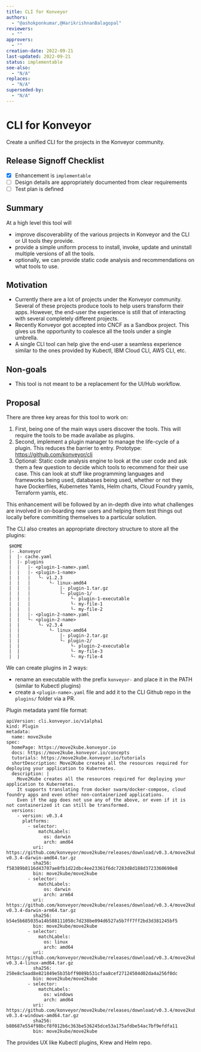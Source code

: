 ```yaml
---
title: CLI for Konveyor
authors:
  - "@ashokponkumar,@HarikrishnanBalagopal"
reviewers:
  - ""
approvers:
  - ""
creation-date: 2022-09-21
last-updated: 2022-09-21
status: implementable
see-also:
  - "N/A"
replaces:
  - "N/A"
superseded-by:
  - "N/A"
---
```


# CLI for Konveyor

Create a unified CLI for the projects in the Konveyor community.

## Release Signoff Checklist

- [x] Enhancement is `implementable`
- [ ] Design details are appropriately documented from clear requirements
- [ ] Test plan is defined

## Summary 

At a high level this tool will 
- improve discoverability of the various projects in Konveyor and the CLI or UI tools they provide.
- provide a simple uniform process to install, invoke, update and uninstall multiple versions of all the tools.
- optionally, we can provide static code analysis and recommendations on what tools to use.

## Motivation

- Currently there are a lot of projects under the Konveyor community. Several of these projects produce tools to help users transform their apps. However, the end-user the experience is still that of interacting with several completely different projects.
- Recently Konveyor got accepted into CNCF as a Sandbox project. This gives us the opportunity to coalesce all the tools under a single umbrella.
- A single CLI tool can help give the end-user a seamless experience similar to the ones provided by Kubectl, IBM Cloud CLI, AWS CLI, etc.

## Non-goals

- This tool is not meant to be a replacement for the UI/Hub workflow.

## Proposal

There are three key areas for this tool to work on:

1. First, being one of the main ways users discover the tools. This will require the tools to be made availabe as plugins.
2. Second, implement a plugin manager to manage the life-cycle of a plugin. This reduces the barrier to entry. Prototype: https://github.com/konveyor/cli
3. Optional: Static code analysis engine to look at the user code and ask them a few question to decide which tools to recommend for their use case. This can look at stuff like programming languages and frameworks being used, databases being used, whether or not they have Dockerfiles, Kubernetes Yamls, Helm charts, Cloud Foundry yamls, Terraform yamls, etc.


This enhancement will be followed by an in-depth dive into what challenges
are involved in on-boarding new users and helping them test things out locally
before committing themselves to a particular solution.


The CLI also creates an appropriate directory structure to store all the plugins:

```
 $HOME
 |- .konveyor
 |  |- cache.yaml
 |  |- plugins
 |  |   |- <plugin-1-name>.yaml
 |  |   |- <plugin-1-name>
 |  |   |   └- v1.2.3
 |  |   |       └- linux-amd64
 |  |   |           |- plugin-1.tar.gz
 |  |   |           └- plugin-1/
 |  |   |               └- plugin-1-executable
 |  |   |               └- my-file-1
 |  |   |               └- my-file-2
 |  |   |- <plugin-2-name>.yaml
 |  |   └- <plugin-2-name>
 |  |       └- v2.3.4
 |  |           └- linux-amd64
 |  |               |- plugin-2.tar.gz
 |  |               └- plugin-2/
 |  |                   └- plugin-2-executable
 |  |                   └- my-file-3
 |  |                   └- my-file-4
```

We can create plugins in 2 ways:

- rename an executable with the prefix `konveyor-` and place it in the PATH (similar to Kubectl plugins)
- create a `<plugin-name>.yaml` file and add it to the CLI Github repo in the `plugins/` folder via a PR.

Plugin metadata yaml file format:
```
apiVersion: cli.konveyor.io/v1alpha1
kind: Plugin
metadata:
  name: move2kube
spec:
  homePage: https://move2kube.konveyor.io
  docs: https://move2kube.konveyor.io/concepts
  tutorials: https://move2kube.konveyor.io/tutorials
  shortDescription: Move2Kube creates all the resources required for deploying your application to Kubernetes.
  description: |
    Move2Kube creates all the resources required for deploying your application to Kubernetes.
    It supports translating from docker swarm/docker-compose, cloud foundry apps and even other non-containerized applications.
    Even if the app does not use any of the above, or even if it is not containerized it can still be transformed.
  versions:
    - version: v0.3.4
      platforms:
        - selector:
            matchLabels:
              os: darwin
              arch: amd64
          uri: https://github.com/konveyor/move2kube/releases/download/v0.3.4/move2kube-v0.3.4-darwin-amd64.tar.gz
          sha256: f58389b8116d43707ae8fb1d22dbc4ee23361f6dc7283d8d188d3723360690e8
          bin: move2kube/move2kube
        - selector:
            matchLabels:
              os: darwin
              arch: arm64
          uri: https://github.com/konveyor/move2kube/releases/download/v0.3.4/move2kube-v0.3.4-darwin-arm64.tar.gz
          sha256: b54e5b685035a14b588111058c7d238be094d6527a5b7ff7ff2bd3d381245bf5
          bin: move2kube/move2kube
        - selector:
            matchLabels:
              os: linux
              arch: amd64
          uri: https://github.com/konveyor/move2kube/releases/download/v0.3.4/move2kube-v0.3.4-linux-amd64.tar.gz
          sha256: 250e8c5aad8e821849e5b35bff9089b531cfaa8cef27124504d02da4a256f0dc
          bin: move2kube/move2kube
        - selector:
            matchLabels:
              os: windows
              arch: amd64
          uri: https://github.com/konveyor/move2kube/releases/download/v0.3.4/move2kube-v0.3.4-windows-amd64.tar.gz
          sha256: b80687e554f98bcf8f012b6c363be536245dce53a175afdbe54ac7bf9efdfa11
          bin: move2kube/move2kube
```

The provides UX like Kubectl plugins, Krew and Helm repo.
